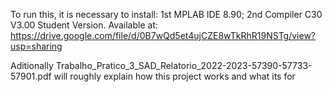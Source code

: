 To run this, it is necessary to install: 1st MPLAB IDE 8.90; 2nd Compiler C30 V3.00 Student Version.
Available at: https://drive.google.com/file/d/0B7wQd5et4ujCZE8wTkRhR19NSTg/view?usp=sharing

Aditionally Trabalho_Pratico_3_SAD_Relatorio_2022-2023-57390-57733-57901.pdf will roughly explain how this project works and what its for
